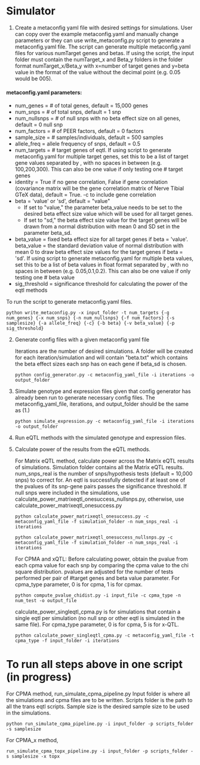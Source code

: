 # Simulator
1. Create a metaconfig yaml file with desired settings for simulations. User can copy over the example metaconfig.yaml and manually change parameters or they can use write_metaconfig.py script to generate a metaconfig.yaml file. The script can generate multiple metaconfig.yaml files for various numTarget genes and betas. If using the script, the input folder must contain the numTarget_x and Beta_y folders in the folder format numTarget_x/Beta_y with x=number of target genes and y=beta value in the format of the value without the decimal point (e.g. 0.05 would be 005).
   
#### metaconfig.yaml parameters:
- num_genes = # of total genes, default = 15,000 genes
- num_snps = # of total snps, default = 1 snp
- num_nullsnps = # of null snps with no beta effect size on all genes, default = 0 null snp
- num_factors = # of PEER factors, default = 0 factors
- sample_size = # samples/individuals, default = 500 samples
- allele_freq = allele frequency of snps, default = 0.5
- num_targets = # target genes of eqtl. If using script to generate metaconfig.yaml for multiple target genes, set this to be a list of target gene values separated by , with no spaces in between (e.g. 100,200,300). This can also be one value if only testing one # target genes 
- identity = True if no gene correlation, False if gene correlation (covariance matrix will be the gene correlation matrix of Nerve Tibial GTeX data), default = True. -c to include gene correlation
- beta = 'value' or 'sd', default = "value" 
  - If set to "value," the parameter beta_value needs to be set to the desired beta effect size value which will be used for all target genes. 
  - If set to "sd," the beta effect size value for the target genes will be drawn from a normal distribution with mean 0 and SD set in the parameter beta_sd. 
- beta_value = fixed beta effect size for all target genes if beta = 'value'. beta_value = the standard deviation value of normal distribution with mean 0 to draw beta effect size values for the target genes if beta = 'sd'.
  If using script to generate metaconfig.yaml for multiple beta values, set this to be a list of beta values in float format separated by , with no spaces in between (e.g. 0.05,0.1,0.2). This can also be one value if only testing one # beta value 
- sig_threshold = significance threshold for calculating the power of the eqtl methods

To run the script to generate metaconfig.yaml files. 
   ```
   python write_metaconfig.py -x input_folder -t num_targets {-g num_genes} {-x num_snps} {-n num_nullsnps} {-f num_factors} {-s samplesize} {-a allele_freq} {-c} {-b beta} {-v beta_value} {-p sig_threshold}
   ```
   
2. Generate config files with a given metaconfig yaml file

   Iterations are the number of desired simulations. A folder will be created for each iteration/simulation and will contain "beta.txt" which contains the beta effect sizes each snp has on each gene if beta_sd is chosen.
   ```
   python config_generator.py -c metaconfig_yaml_file -i iterations -o output_folder
   ```

3. Simulate genotype and expression files given that config generator has already been run to generate necessary config files. The metaconfig_yaml_file, iterations, and output_folder should be the same as (1.)
   ```
   python simulate_expression.py -c metaconfig_yaml_file -i iterations -o output_folder
   ```
4. Run eQTL methods with the simulated genotype and expression files.
5. Calculate power of the results from the eQTL methods.

   For Matrix eQTL method, calculate power across the Matrix eQTL results of simulations. Simulation folder contains all the Matrix eQTL results. num_snps_real is the number of snps/hypothesis tests (default = 10,000 snps) to correct for. An eqtl is successfully detected if at least one of the pvalues of its snp-gene pairs passes the significance threshold. If null snps were included in the simulations, use calculate_power_matrixeqtl_onesuccess_nullsnps.py, otherwise, use calculate_power_matrixeqtl_onesuccess.py
   ```
   python calculate_power_matrixeqtl_onesuccess.py -c metaconfig_yaml_file -f simulation_folder -n num_snps_real -i iterations 
   ```
   ```
   python calculate_power_matrixeqtl_onesuccess_nullsnps.py -c metaconfig_yaml_file -f simulation_folder -n num_snps_real -i iterations 
   ```
   
   For CPMA and xQTL: 
   Before calculating power, obtain the pvalue from each cpma value for each snp by comparing the cpma value to the chi square distribution. pvalues are adjusted for the number of tests performed per pair of #target genes and beta value parameter. For cpma_type parameter, 0 is for cpma, 1 is for cpmax. 
   ```
   python compute_pvalue_chidist.py -i input_file -c cpma_type -n num_test -o output_file
   ```

   calculate_power_singleqtl_cpma.py is for simulations that contain a single eqtl per simulation (no null snp or other eqtl is simulated in the same file). For cpma_type parameter, 0 is for cpma, 5 is for x-QTL. 
   ```
   python calculate_power_singleqtl_cpma.py -c metaconfig_yaml_file -t cpma_type -f input_folder -i iterations
   ```

# To run all steps above in one script (in progress)

For CPMA method, run_simulate_cpma_pipeline.py Input folder is where all the simulations and cpma files are to be written. Scripts folder is the path to all the trans eqtl scripts. Sample size is the desired sample size to be used in the simulations. 
 ```
 python run_simulate_cpma_pipeline.py -i input_folder -p scripts_folder -s samplesize
 ```
 For CPMA_x method, 
 ```
 run_simulate_cpma_topx_pipeline.py -i input_folder -p scripts_folder -s samplesize -x topx
 ```   

